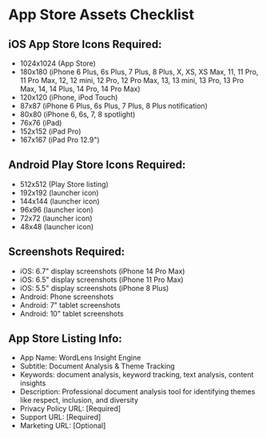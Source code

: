 
# App Store Assets Checklist

## iOS App Store Icons Required:
- 1024x1024 (App Store)
- 180x180 (iPhone 6 Plus, 6s Plus, 7 Plus, 8 Plus, X, XS, XS Max, 11, 11 Pro, 11 Pro Max, 12, 12 mini, 12 Pro, 12 Pro Max, 13, 13 mini, 13 Pro, 13 Pro Max, 14, 14 Plus, 14 Pro, 14 Pro Max)
- 120x120 (iPhone, iPod Touch)
- 87x87 (iPhone 6 Plus, 6s Plus, 7 Plus, 8 Plus notification)
- 80x80 (iPhone 6, 6s, 7, 8 spotlight)
- 76x76 (iPad)
- 152x152 (iPad Pro)
- 167x167 (iPad Pro 12.9")

## Android Play Store Icons Required:
- 512x512 (Play Store listing)
- 192x192 (launcher icon)
- 144x144 (launcher icon)
- 96x96 (launcher icon)
- 72x72 (launcher icon)
- 48x48 (launcher icon)

## Screenshots Required:
- iOS: 6.7" display screenshots (iPhone 14 Pro Max)
- iOS: 6.5" display screenshots (iPhone 11 Pro Max)
- iOS: 5.5" display screenshots (iPhone 8 Plus)
- Android: Phone screenshots
- Android: 7" tablet screenshots
- Android: 10" tablet screenshots

## App Store Listing Info:
- App Name: WordLens Insight Engine
- Subtitle: Document Analysis & Theme Tracking
- Keywords: document analysis, keyword tracking, text analysis, content insights
- Description: Professional document analysis tool for identifying themes like respect, inclusion, and diversity
- Privacy Policy URL: [Required]
- Support URL: [Required]
- Marketing URL: [Optional]
